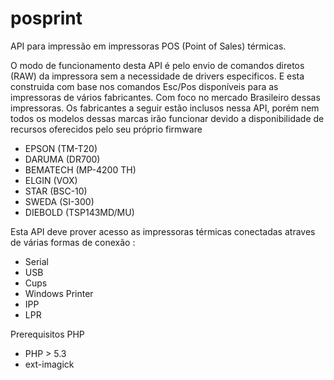 # posprint
API para impressão em impressoras POS (Point of Sales) térmicas.

O modo de funcionamento desta API é pelo envio de comandos diretos (RAW) da impressora sem a necessidade de drivers especificos.
E esta construida com base nos comandos Esc/Pos disponíveis para as impressoras de vários fabricantes.
Com foco no mercado Brasileiro dessas impressoras.
Os fabricantes a seguir estão inclusos nessa API, porém nem todos os modelos dessas marcas irão funcionar devido a disponibilidade de recursos oferecidos pelo seu próprio firmware

* EPSON (TM-T20)
* DARUMA  (DR700)
* BEMATECH (MP-4200 TH)
* ELGIN (VOX)
* STAR (BSC-10)
* SWEDA (SI-300)
* DIEBOLD (TSP143MD/MU)

Esta API deve prover acesso as impressoras térmicas conectadas atraves de várias formas de conexão :

* Serial
* USB
* Cups
* Windows Printer
* IPP
* LPR

Prerequisitos PHP

* PHP > 5.3
* ext-imagick



